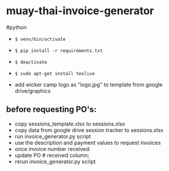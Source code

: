 # muay-thai-invoice-generator

#python
* `$ venv/bin/activate`
* `$ pip install -r requirements.txt`
* `$ deactivate`

* `$ sudo apt-get install texlive`


* add wicker camp logo as "logo.jpg" to template from google drive/graphics


before requesting PO's:
-

* copy sessions_template.xlsx to sessions.xlsx
* copy data from google drive session tracker to sessions.xlsx
* run invoice_generator.py script
* use the description and payment values to request invoices
* once invoice number received:
* update PO # received column;
* rerun invoice_generator.py script